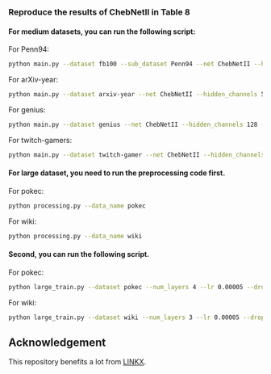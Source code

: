 ### Reproduce the results of ChebNetII in Table 8

#### For medium datasets, you can run the following script:

For Penn94:

```sh
python main.py --dataset fb100 --sub_dataset Penn94 --net ChebNetII --hidden_channels 256 --dprate 0.3 --dropout 0.5 --lr 0.001 --prop_lr 0.01 --prop_wd 0.0005 --weight_decay 0.005
```
For arXiv-year:

```sh
python main.py --dataset arxiv-year --net ChebNetII --hidden_channels 512 --num_layers 3  --dprate 0.6 --dropout 0.1 --lr 0.0005 --prop_lr 0.01 --prop_wd 5e-4 --weight_decay 1e-3 --is_bns True
```
For genius:

```sh
python main.py --dataset genius --net ChebNetII --hidden_channels 128 --K 3 --num_layers 3  --dprate 0.5 --dropout 0.3 --lr 0.005  --prop_lr 0.0005 --prop_wd 0.0001 --weight_decay 0.0 --is_bns True
```
For twitch-gamers:
```sh
python main.py --dataset twitch-gamer --net ChebNetII --hidden_channels 128 --K 5 --num_layers 2 --dprate 0.8 --dropout 0.0 --lr 0.002 --prop_lr 0.002 --prop_wd 0.01  --weight_decay 0.005  --is_bns True
```

#### For large dataset, you need to run the preprocessing code first.

For pokec:
```sh
python processing.py --data_name pokec
```

For wiki:
```sh
python processing.py --data_name wiki
```

#### Second, you can run the following script.

For pokec:
```sh
python large_train.py --dataset pokec --num_layers 4 --lr 0.00005 --dropout 0.5 --hidden 2048 --pro_lr 0.01 --pro_wd 0.00005 --is_bns True
```

For wiki:
```sh
python large_train.py --dataset wiki --num_layers 3 --lr 0.00005 --dropout 0.5 --hidden 2048 --pro_lr 0.01 --pro_wd 0.00005
```

## Acknowledgement

This repository benefits a lot from [LINKX](https://github.com/CUAI/Non-Homophily-Large-Scale).